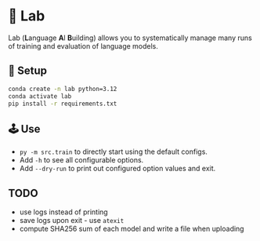 # 💈 Lab

Lab (**L**anguage **A**I **B**uilding) allows you to systematically manage many
runs of training and evaluation of language models.

## 🏁 Setup

```zsh
conda create -n lab python=3.12
conda activate lab
pip install -r requirements.txt
```

## 🕹️ Use 

- `py -m src.train` to directly start using the default configs.
- Add `-h` to see all configurable options.
- Add `--dry-run` to print out configured option values and exit.


## TODO

- use logs instead of printing
- save logs upon exit - use `atexit`
- compute SHA256 sum of each model and write a file when uploading
